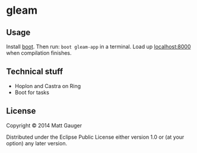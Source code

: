 # gleam

## Usage

Install [boot](https://github.com/tailrecursion/boot). Then run: `boot gleam-app` in a terminal. Load up [localhost:8000](http://localhost:8000) when compilation finishes.

## Technical stuff

* Hoplon and Castra on Ring
* Boot for tasks

## License

Copyright © 2014 Matt Gauger

Distributed under the Eclipse Public License either version 1.0 or (at your option) any later version.
